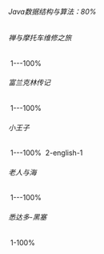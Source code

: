 ###### Java数据结构与算法：80%



###### 禅与摩托车维修之旅

​		1---100%

###### 富兰克林传记

​		1---100%

###### 小王子

​		1---100%
​		2-english-1

###### 老人与海

​		1---100%

###### 悉达多-黑塞

​		1-100%

###### 